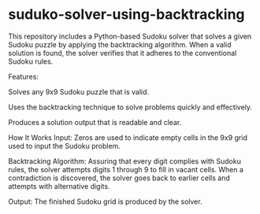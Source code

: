 # suduko-solver-using-backtracking
This repository includes a Python-based Sudoku solver that solves a given Sudoku puzzle by applying the backtracking algorithm. When a valid solution is found, the solver verifies that it adheres to the conventional Sudoku rules.

Features:

Solves any 9x9 Sudoku puzzle that is valid.

Uses the backtracking technique to solve problems quickly and effectively.

Produces a solution output that is readable and clear.

How It Works
Input: Zeros are used to indicate empty cells in the 9x9 grid used to input the Sudoku problem.

Backtracking Algorithm: Assuring that every digit complies with Sudoku rules, the solver attempts digits 1 through 9 to fill in vacant cells. When a contradiction is discovered, the solver goes back to earlier cells and attempts with alternative digits.

Output: The finished Sudoku grid is produced by the solver.
